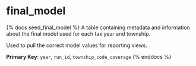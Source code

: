 # final_model

{% docs seed_final_model %}
A table containing metadata and information about the final model used for
each tax year and township.

Used to pull the correct model values for reporting views.

**Primary Key**: `year`, `run_id`, `township_code_coverage`
{% enddocs %}
